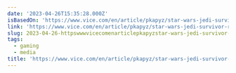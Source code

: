 ```yaml
---
date: '2023-04-26T15:35:28.000Z'
isBasedOn: 'https://www.vice.com/en/article/pkapyz/star-wars-jedi-survivor-review'
link: 'https://www.vice.com/en/article/pkapyz/star-wars-jedi-survivor-review'
slug: 2023-04-26-httpswwwvicecomenarticlepkapyzstar-wars-jedi-survivor-review
tags:
  - gaming
  - media
title: 'https://www.vice.com/en/article/pkapyz/star-wars-jedi-survivor-review'
---
```


